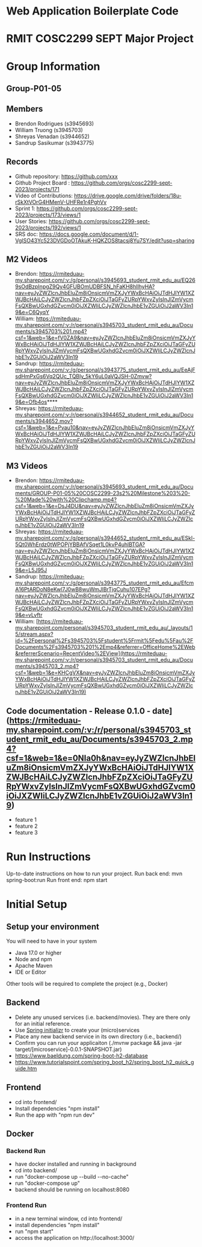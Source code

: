 # Web Application Boilerplate Code


# RMIT COSC2299 SEPT Major Project

# Group Information

## Group-P01-05

## Members
* Brendon Rodrigues (s3945693)
* William Truong (s3945703)
* Shreyas Venadan (s3944652)
* Sandrup Sasikumar (s3943775)

## Records

* Github repository: https://github.com/xxx
* Github Project Board : https://github.com/orgs/cosc2299-sept-2023/projects/171
* Video of Contributions: https://drive.google.com/drive/folders/18u-rSkXtVOrG4HMenV-UHFRe1r4PghVv
* Sprint 1: https://github.com/orgs/cosc2299-sept-2023/projects/173/views/1
* User Stories: https://github.com/orgs/cosc2299-sept-2023/projects/192/views/1
* SRS doc: https://docs.google.com/document/d/1-VgISO43Yc523DVGDoOTAkuK-HQKZOS8tacsj8Yu7SY/edit?usp=sharing

## M2 Videos
* Brendon: https://rmiteduau-my.sharepoint.com/:v:/g/personal/s3945693_student_rmit_edu_au/EQ269sOdBzpInpgZ9Qy4GFUBOmUDBFSN_hFaKH8hlIhyHA?nav=eyJyZWZlcnJhbEluZm8iOnsicmVmZXJyYWxBcHAiOiJTdHJlYW1XZWJBcHAiLCJyZWZlcnJhbFZpZXciOiJTaGFyZURpYWxvZyIsInJlZmVycmFsQXBwUGxhdGZvcm0iOiJXZWIiLCJyZWZlcnJhbE1vZGUiOiJ2aWV3In19&e=C6QyqY
* William: https://rmiteduau-my.sharepoint.com/:v:/r/personal/s3945703_student_rmit_edu_au/Documents/s3945703%201.mp4?csf=1&web=1&e=fV0ZA9&nav=eyJyZWZlcnJhbEluZm8iOnsicmVmZXJyYWxBcHAiOiJTdHJlYW1XZWJBcHAiLCJyZWZlcnJhbFZpZXciOiJTaGFyZURpYWxvZyIsInJlZmVycmFsQXBwUGxhdGZvcm0iOiJXZWIiLCJyZWZlcnJhbE1vZGUiOiJ2aWV3In19
* Sandrup: https://rmiteduau-my.sharepoint.com/:v:/g/personal/s3943775_student_rmit_edu_au/EeAjFsdHmPxGs6Vq2QUc_TQBly_5kY6uL0aVQJSH-0Zmvw?nav=eyJyZWZlcnJhbEluZm8iOnsicmVmZXJyYWxBcHAiOiJTdHJlYW1XZWJBcHAiLCJyZWZlcnJhbFZpZXciOiJTaGFyZURpYWxvZyIsInJlZmVycmFsQXBwUGxhdGZvcm0iOiJXZWIiLCJyZWZlcnJhbE1vZGUiOiJ2aWV3In19&e=Ofb4os****
* Shreyas: https://rmiteduau-my.sharepoint.com/:v:/r/personal/s3944652_student_rmit_edu_au/Documents/s3944652.mov?csf=1&web=1&e=Pvau10&nav=eyJyZWZlcnJhbEluZm8iOnsicmVmZXJyYWxBcHAiOiJTdHJlYW1XZWJBcHAiLCJyZWZlcnJhbFZpZXciOiJTaGFyZURpYWxvZyIsInJlZmVycmFsQXBwUGxhdGZvcm0iOiJXZWIiLCJyZWZlcnJhbE1vZGUiOiJ2aWV3In19 

## M3 Videos
* Brendon: https://rmiteduau-my.sharepoint.com/:v:/r/personal/s3945693_student_rmit_edu_au/Documents/GROUP-P01-05%20COSC2299-23s2%20Milestone%203%20-%20Made%20with%20Clipchamp.mp4?csf=1&web=1&e=DsJ4DU&nav=eyJyZWZlcnJhbEluZm8iOnsicmVmZXJyYWxBcHAiOiJTdHJlYW1XZWJBcHAiLCJyZWZlcnJhbFZpZXciOiJTaGFyZURpYWxvZyIsInJlZmVycmFsQXBwUGxhdGZvcm0iOiJXZWIiLCJyZWZlcnJhbE1vZGUiOiJ2aWV3In19
* Shreyas: https://rmiteduau-my.sharepoint.com/:v:/g/personal/s3944652_student_rmit_edu_au/ESkl-5Qt0WhErdz0tWPOPjYBBAfVSqet1L0kvP4uhlBTGA?nav=eyJyZWZlcnJhbEluZm8iOnsicmVmZXJyYWxBcHAiOiJTdHJlYW1XZWJBcHAiLCJyZWZlcnJhbFZpZXciOiJTaGFyZURpYWxvZyIsInJlZmVycmFsQXBwUGxhdGZvcm0iOiJXZWIiLCJyZWZlcnJhbE1vZGUiOiJ2aWV3In19&e=L5J95J
* Sandrup: https://rmiteduau-my.sharepoint.com/:v:/g/personal/s3943775_student_rmit_edu_au/EfcmA16PtARDoN8eKwl7J0wB8wuWmJlBrTjqCuhu107EPg?nav=eyJyZWZlcnJhbEluZm8iOnsicmVmZXJyYWxBcHAiOiJTdHJlYW1XZWJBcHAiLCJyZWZlcnJhbFZpZXciOiJTaGFyZURpYWxvZyIsInJlZmVycmFsQXBwUGxhdGZvcm0iOiJXZWIiLCJyZWZlcnJhbE1vZGUiOiJ2aWV3In19&e=vLvftr
* William: [https://rmiteduau-my.sharepoint.com/personal/s3945703_student_rmit_edu_au/_layouts/15/stream.aspx?id=%2Fpersonal%2Fs3945703%5Fstudent%5Frmit%5Fedu%5Fau%2FDocuments%2Fs3945703%201%2Emp4&referrer=OfficeHome%2EWeb&referrerScenario=RecentVideo%2EView](https://rmiteduau-my.sharepoint.com/:v:/r/personal/s3945703_student_rmit_edu_au/Documents/s3945703_2.mp4?csf=1&web=1&e=KHCgVX&nav=eyJyZWZlcnJhbEluZm8iOnsicmVmZXJyYWxBcHAiOiJTdHJlYW1XZWJBcHAiLCJyZWZlcnJhbFZpZXciOiJTaGFyZURpYWxvZyIsInJlZmVycmFsQXBwUGxhdGZvcm0iOiJXZWIiLCJyZWZlcnJhbE1vZGUiOiJ2aWV3In19)

## Code documentation - Release 0.1.0 - date](https://rmiteduau-my.sharepoint.com/:v:/r/personal/s3945703_student_rmit_edu_au/Documents/s3945703_2.mp4?csf=1&web=1&e=0NIa0h&nav=eyJyZWZlcnJhbEluZm8iOnsicmVmZXJyYWxBcHAiOiJTdHJlYW1XZWJBcHAiLCJyZWZlcnJhbFZpZXciOiJTaGFyZURpYWxvZyIsInJlZmVycmFsQXBwUGxhdGZvcm0iOiJXZWIiLCJyZWZlcnJhbE1vZGUiOiJ2aWV3In19)
* feature 1
* feature 2
* feature 3
  

# Run Instructions

Up-to-date instructions on how to run your project.
Run back end: mvn spring-boot:run
Run front end: npm start

# Initial Setup

## Setup your environment 
You will need to have in your system

- Java 17.0 or higher
- Node and npm
- Apache Maven
- IDE or Editor

Other tools will be required to complete the project (e.g., Docker)

## Backend

- Delete any unused services (i.e. backend/movies). They are there only for an initial reference.
- Use [Spring initializr](https://start.spring.io/) to create your (micro)services
- Place any new backend service in its own directory (i.e., backend/<service-name>)
- Confirm you can run your applicaiton (./mvnw package && java -jar target/[microservice]-0.0.1-SNAPSHOT.jar)
- https://www.baeldung.com/spring-boot-h2-database
- https://www.tutorialspoint.com/spring_boot_h2/spring_boot_h2_quick_guide.htm

## Frontend
- cd into frontend/
- Install dependencies "npm install"
- Run the app with "npm run dev"

## Docker
### Backend Run
- have docker installed and running in background
- cd into backend/
- run "docker-compose up --build --no-cache"
- run "docker-compose up"
- backend should be running on localhost:8080

### Frontend Run
- in a new terminal window, cd into frontend/
- install dependencies "npm install"
- run "npm start"
- access the application on http://localhost:3000/
